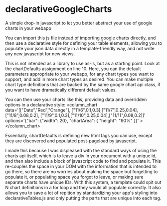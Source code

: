 # declarativeGoogleCharts
A simple drop-in javascript to let you better abstract your use of google charts in your webapp

You can import this js file instead of importing google charts directly, and then use a declarative style for defining your table elements, allowing you to populate your json data directly in a template-friendly way, and not write any new javascript for new views.

This is not intended as a library to use as-is, but as a starting point.  Look at the chartDefaults assignment on line 10.  Here, you can the default parameters appropriate to your webapp, for any chart types you want to support, and add in more chart types as desired.  You can make multiple chart type definitions that are backed by the same google chart api class, if you want to have dramatically different default values.

You can then use your charts like this, providing data and overridden options in a declarative style:
    <column_chart
            data='[["Date","Red","Orange"],
                ["11/6",0.1,0.3],["11/7",0.25,0.04],["11/8",0.08,0.2],
                ["11/9",0.1,0.3],["11/10",0.25,0.04],["11/11",0.08,0.2]]'
            options='{"bar": {"width": 20}, "chartArea": { "height": "90%" }}'
    ></column_chart>

Essentially, chartDefaults is defining new html tags you can use, except they are discovered and populated post-pageload by javascript.

I made this because I was displeased with the standard ways of using the charts api itself, which is to leave a div in your document with a unique id, and then also include a block of javascript code to find and populate it.  This re-couples the space in your DOM with the information that is intended to go there, so there are no worries about making the space but forgetting to populate it, or populating space you forgot to leave, or making sure separate charts have unique IDs.  With this system, a template could spit out N chart definitions in a for loop and they would all populate correctly.  It also allows you to save a lot of repition by standardizing your app's styling into declarativeTables.js and only putting the parts that are unique into each tag.
